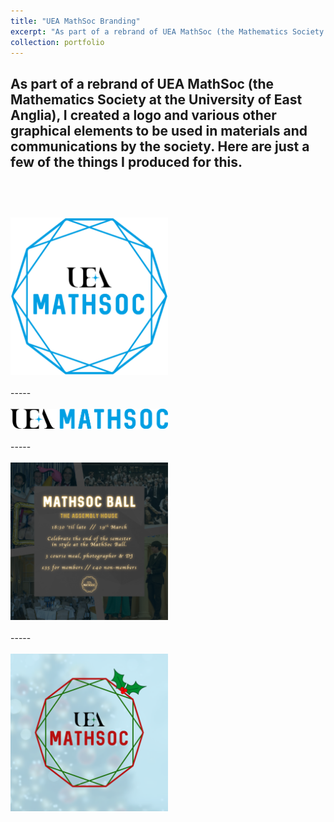 ```yaml
---
title: "UEA MathSoc Branding"
excerpt: "As part of a rebrand of UEA MathSoc (the Mathematics Society at the University of East Anglia), I created a logo and various other graphical elements to be used in materials and communications by the society.<br/><img src='/images/MathSoc_Logo.png' width="50%" height="50%">"
collection: portfolio
---
```


As part of a rebrand of UEA MathSoc (the Mathematics Society at the University of East Anglia), I created a logo and various other graphical elements to be used in materials and communications by the society. Here are just a few of the things I produced for this.
<br/>
<br/>
-----
<br/>
<br/>
<img src='/images/MathSoc_Logo.png' width="50%" height="50%">
<br/>
<br/>
-----
<br/>
<br/>
<img src='/images/MathSoc_Text.png' width="50%" height="50%">
<br/>
<br/>
-----
<br/>
<br/>
<img src='/images/MathSoc_Ball.png' width="50%" height="50%">
<br/>
<br/>
-----
<br/>
<br/>
<img src='/images/MathSoc_Christmas.png' width="50%" height="50%">
